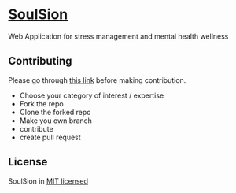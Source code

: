 # [SoulSion](https://www.soulsion.com/)


Web Application for stress management and mental health wellness

## Contributing

Please go through [this link](https://www.soulsion.com/contribute) before making contribution.

* Choose your category of interest / expertise
* Fork the repo
* Clone the forked repo
* Make you own branch
* contribute
* create pull request

## License
SoulSion in [MIT licensed](https://opensource.org/licenses/MIT)


